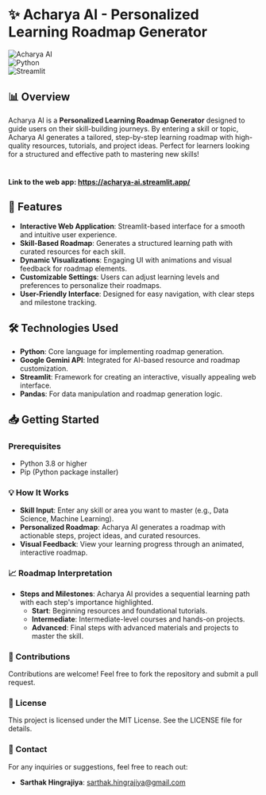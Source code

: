 # ✨ Acharya AI - Personalized Learning Roadmap Generator

![Acharya AI](https://img.shields.io/badge/Acharya%20AI-Roadmap%20Generator-blue.svg)  
![Python](https://img.shields.io/badge/Python-3.8%2B-green.svg)  
![Streamlit](https://img.shields.io/badge/Streamlit-v1.0%2B-orange.svg)

## 📊 Overview

Acharya AI is a **Personalized Learning Roadmap Generator** designed to guide users on their skill-building journeys. By entering a skill or topic, Acharya AI generates a tailored, step-by-step learning roadmap with high-quality resources, tutorials, and project ideas. Perfect for learners looking for a structured and effective path to mastering new skills!

#
#### Link to the web app: https://acharya-ai.streamlit.app/

## 🚀 Features

- **Interactive Web Application**: Streamlit-based interface for a smooth and intuitive user experience.
- **Skill-Based Roadmap**: Generates a structured learning path with curated resources for each skill.
- **Dynamic Visualizations**: Engaging UI with animations and visual feedback for roadmap elements.
- **Customizable Settings**: Users can adjust learning levels and preferences to personalize their roadmaps.
- **User-Friendly Interface**: Designed for easy navigation, with clear steps and milestone tracking.

## 🛠️ Technologies Used

- **Python**: Core language for implementing roadmap generation.
- **Google Gemini API**: Integrated for AI-based resource and roadmap customization.
- **Streamlit**: Framework for creating an interactive, visually appealing web interface.
- **Pandas**: For data manipulation and roadmap generation logic.

## 📥 Getting Started

### Prerequisites

- Python 3.8 or higher
- Pip (Python package installer)

### 💡 How It Works

- **Skill Input**: Enter any skill or area you want to master (e.g., Data Science, Machine Learning).
- **Personalized Roadmap**: Acharya AI generates a roadmap with actionable steps, project ideas, and curated resources.
- **Visual Feedback**: View your learning progress through an animated, interactive roadmap.

### 📈 Roadmap Interpretation

- **Steps and Milestones**: Acharya AI provides a sequential learning path with each step's importance highlighted.
  - **Start**: Beginning resources and foundational tutorials.
  - **Intermediate**: Intermediate-level courses and hands-on projects.
  - **Advanced**: Final steps with advanced materials and projects to master the skill.

### 🤝 Contributions

Contributions are welcome! Feel free to fork the repository and submit a pull request.

### 📜 License

This project is licensed under the MIT License. See the LICENSE file for details.

### 📧 Contact

For any inquiries or suggestions, feel free to reach out:
- **Sarthak Hingrajiya**: [sarthak.hingrajiya@gmail.com](mailto:sarthak.hingrajiya@gmail.com)
